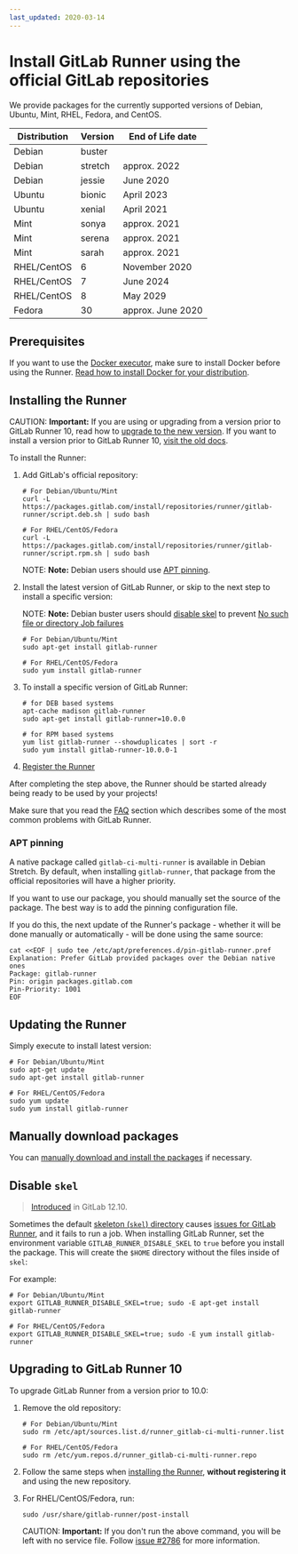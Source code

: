 ```yaml
---
last_updated: 2020-03-14
---
```


# Install GitLab Runner using the official GitLab repositories

We provide packages for the currently supported versions of Debian, Ubuntu, Mint, RHEL, Fedora, and CentOS.

| Distribution | Version                    | End of Life date      |
|--------------|----------------------------|-----------------------|
| Debian       | buster                     |                       |
| Debian       | stretch                    | approx. 2022          |
| Debian       | jessie                     | June 2020             |
| Ubuntu       | bionic                     | April 2023            |
| Ubuntu       | xenial                     | April 2021            |
| Mint         | sonya                      | approx. 2021          |
| Mint         | serena                     | approx. 2021          |
| Mint         | sarah                      | approx. 2021          |
| RHEL/CentOS  | 6                          | November 2020         |
| RHEL/CentOS  | 7                          | June 2024             |
| RHEL/CentOS  | 8                          | May 2029              |
| Fedora       | 30                         | approx. June 2020 |

## Prerequisites

If you want to use the [Docker executor](../executors/docker.md), make sure to install Docker before
using the Runner. [Read how to install Docker for your distribution](https://docs.docker.com/engine/installation/).

## Installing the Runner

CAUTION: **Important:**
If you are using or upgrading from a version prior to GitLab Runner 10, read how
to [upgrade to the new version](#upgrading-to-gitlab-runner-10). If you want
to install a version prior to GitLab Runner 10, [visit the old docs](old.md).

To install the Runner:

1. Add GitLab's official repository:

   ```shell
   # For Debian/Ubuntu/Mint
   curl -L https://packages.gitlab.com/install/repositories/runner/gitlab-runner/script.deb.sh | sudo bash

   # For RHEL/CentOS/Fedora
   curl -L https://packages.gitlab.com/install/repositories/runner/gitlab-runner/script.rpm.sh | sudo bash
   ```

   NOTE: **Note:**
   Debian users should use [APT pinning](#apt-pinning).

1. Install the latest version of GitLab Runner, or skip to the next step to
   install a specific version:

   NOTE: **Note:**
   Debian buster users should [disable skel](#disable-skel) to prevent
   [No such file or directory Job
   failures](https://gitlab.com/gitlab-org/gitlab-runner/-/issues/1379)

   ```shell
   # For Debian/Ubuntu/Mint
   sudo apt-get install gitlab-runner

   # For RHEL/CentOS/Fedora
   sudo yum install gitlab-runner
   ```

1. To install a specific version of GitLab Runner:

   ```shell
   # for DEB based systems
   apt-cache madison gitlab-runner
   sudo apt-get install gitlab-runner=10.0.0

   # for RPM based systems
   yum list gitlab-runner --showduplicates | sort -r
   sudo yum install gitlab-runner-10.0.0-1
   ```

1. [Register the Runner](../register/index.md)

After completing the step above, the Runner should be started already being
ready to be used by your projects!

Make sure that you read the [FAQ](../faq/README.md) section which describes
some of the most common problems with GitLab Runner.

### APT pinning

A native package called `gitlab-ci-multi-runner` is available in
Debian Stretch. By default, when installing `gitlab-runner`, that package
from the official repositories will have a higher priority.

If you want to use our package, you should manually set the source of
the package. The best way is to add the pinning configuration file.

If you do this, the next update of the Runner's package - whether it will
be done manually or automatically - will be done using the same source:

```shell
cat <<EOF | sudo tee /etc/apt/preferences.d/pin-gitlab-runner.pref
Explanation: Prefer GitLab provided packages over the Debian native ones
Package: gitlab-runner
Pin: origin packages.gitlab.com
Pin-Priority: 1001
EOF
```

## Updating the Runner

Simply execute to install latest version:

```shell
# For Debian/Ubuntu/Mint
sudo apt-get update
sudo apt-get install gitlab-runner

# For RHEL/CentOS/Fedora
sudo yum update
sudo yum install gitlab-runner
```

## Manually download packages

You can [manually download and install the
packages](linux-manually.md#using-debrpm-package) if necessary.

## Disable `skel`

> [Introduced](https://gitlab.com/gitlab-org/gitlab-runner/-/issues/1379) in GitLab 12.10.

Sometimes the default [skeleton (`skel`) directory](https://www.thegeekdiary.com/understanding-the-etc-skel-directory-in-linux/)
causes [issues for GitLab Runner](https://gitlab.com/gitlab-org/gitlab-runner/-/issues/4449),
and it fails to run a job. When installing GitLab Runner, set the environment variable
`GITLAB_RUNNER_DISABLE_SKEL` to `true` before you install the package. This will create
the `$HOME` directory without the files inside of `skel`:

For example:

```shell
# For Debian/Ubuntu/Mint
export GITLAB_RUNNER_DISABLE_SKEL=true; sudo -E apt-get install gitlab-runner

# For RHEL/CentOS/Fedora
export GITLAB_RUNNER_DISABLE_SKEL=true; sudo -E yum install gitlab-runner
```

## Upgrading to GitLab Runner 10

To upgrade GitLab Runner from a version prior to 10.0:

1. Remove the old repository:

   ```shell
   # For Debian/Ubuntu/Mint
   sudo rm /etc/apt/sources.list.d/runner_gitlab-ci-multi-runner.list

   # For RHEL/CentOS/Fedora
   sudo rm /etc/yum.repos.d/runner_gitlab-ci-multi-runner.repo
   ```

1. Follow the same steps when [installing the Runner](#installing-the-runner),
   **without registering it** and using the new repository.

1. For RHEL/CentOS/Fedora, run:

   ```shell
   sudo /usr/share/gitlab-runner/post-install
   ```

   CAUTION: **Important:** If you don't run the above command, you will be left
   with no service file. Follow [issue #2786](https://gitlab.com/gitlab-org/gitlab-runner/-/issues/2786)
   for more information.
